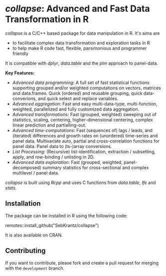 # *collapse*: Advanced and Fast Data Transformation in R

*collapse* is a C/C++ based package for data manipulation in R. It's aims are

* to facilitate complex data transformation and exploration tasks in R
* to help make R code fast, flexible, parsimonious and programmer friendly 

It is compatible with *dplyr*, *data.table* and the *plm* approach to panel-data.

**Key Features:**

*  *Advanced data programming*: A full set of fast statistical functions supporting grouped and/or weighted computations on vectors, matrices and data.frames. Quick (ordered) and reusable grouping, quick data-converions, and quick select and replace variables. 
*  *Advanced aggregation*: Fast and easy multi-data-type, multi-function, weighted, parallelized and fully customized data aggregation. 
*  *Advanced transformations*: Fast (grouped, weighted) sweeping out of statistics, scaling, centering, higher-dimensional centering, complex linear prediction and partialling-out. 
*  *Advanced time-computations*: Fast (sequences of) lags / leads, and (iterated) differences and growth rates on (unordered) time-series and panel data. Multivariate auto, partial and cross-correlation functions for panel data. Panel data to (ts-)array conversions. 
*  *List Processing*: (Recursive) list-identification, extraction / subsetting, apply, and row-binding / unlisting in 2D. 
* *Advanced data exploration*: Fast (grouped, weighted, panel-decomposed) summary statistics for cross-sectional and complex multilevel / panel data. 

*collapse* is built using *Rcpp* and uses C functions from *data.table*, *lfe* and *stats*.

## Installation

The package can be installed in R using the following code:

remotes::install_github("SebKrantz/collapse")

It is also available on CRAN. 

## Contributing

If you want to contribute, please fork and create a pull request for merging with the `development` branch.


